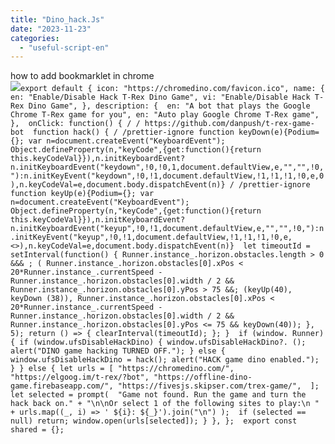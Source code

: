 ```yaml
---
title: "Dino_hack.Js"
date: "2023-11-23"
categories: 
  - "useful-script-en"
---
```


how to add bookmarklet in chrome  
![](https://camo.githubusercontent.com/5f21e427a7d3ee887313a4f9b1ab033e6462db47ca299bf3f7e2d81a0ce854bd/68747470733a2f2f696d672e7765626e6f74732e636f6d2f323031392f30342f447261672d616e642d44726f702d4c696e6b732d696e2d4368726f6d652e706e67)`export default { icon: "https://chromedino.com/favicon.ico", name: { en: "Enable/Disable Hack T-Rex Dino Game", vi: "Enable/Disable Hack T-Rex Dino Game", }, description: {  en: "A bot that plays the Google Chrome T-Rex game for you", en: "Auto play Google Chrome T-Rex game",  },  onClick: function() { / / https://github.com/danpush/t-rex-game-bot  function hack() { / /prettier-ignore function keyDown(e){Podium={}; var n=document.createEvent("KeyboardEvent"); Object.defineProperty(n,"keyCode",{get:function(){return this.keyCodeVal}}),n.initKeyboardEvent?n.initKeyboardEvent("keydown",!0,!0,1,document.defaultView,e,"","",!0,"):n.initKeyEvent("keydown",!0,!1,document.defaultView,!1,!1,!1,!0,e,0),n.keyCodeVal=e,document.body.dispatchEvent(n)} / /prettier-ignore function keyUp(e){Podium={}; var n=document.createEvent("KeyboardEvent"); Object.defineProperty(n,"keyCode",{get:function(){return this.keyCodeVal}}),n.initKeyboardEvent?n.initKeyboardEvent("keyup",!0,!1,document.defaultView,e,"","",!0,"):n.initKeyEvent("keyup",!0,!1,document.defaultView,!1,!1,!1,!0,e,<>),n.keyCodeVal=e,document.body.dispatchEvent(n)}  let timeoutId = setInterval(function() { Runner.instance_.horizon.obstacles.length > 0 &&& ; ( Runner.instance_.horizon.obstacles[0].xPos < 20*Runner.instance_.currentSpeed - Runner.instance_.horizon.obstacles[0].width / 2 && Runner.instance_.horizon.obstacles[0].yPos > 75 &&; (keyUp(40), keyDown (38)), Runner.instance_.horizon.obstacles[0].xPos < 20*Runner.instance_.currentSpeed - Runner.instance_.horizon.obstacles[0].width / 2 && Runner.instance_.horizon.obstacles[0].yPos <= 75 && keyDown(40)); }, 5); return () => { clearInterval(timeoutId); }; }  if (window. Runner) { if (window.ufsDisableHackDino) { window.ufsDisableHackDino?. (); alert("DINO game hacking TURNED OFF."); } else { window.ufsDisableHackDino = hack(); alert("HACK game dino enabled.");  } } else { let urls = [ "https://chromedino.com/", "https://elgoog.im/t-rex/?bot", "https://offline-dino-game.firebaseapp.com/", "https://fivesjs.skipser.com/trex-game/",  ];  let selected = prompt(  "Game not found. Run the game and turn the hack back on." + "\n\nOr select 1 of the following sites to play:\n " + urls.map((_, i) => ' ${i}: ${_}').join("\n") );  if (selected == null) return; window.open(urls[selected]); } }, };  export const shared = {};`
